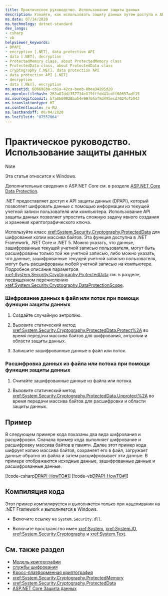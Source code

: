 ```yaml
---
title: Практическое руководство. Использование защиты данных
description: Узнайте, как использовать защиту данных путем доступа к API защиты данных (DPAPI) в .NET.
ms.date: 07/14/2020
ms.technology: dotnet-standard
dev_langs:
- csharp
- vb
helpviewer_keywords:
- DPAPI
- encryption [.NET], data protection API
- data [.NET], decryption
- ProtectedMemory class, about ProtectedMemory class
- ProtectedData class, about ProtectedData class
- cryptography [.NET], data protection API
- data protection API [.NET]
- decryption
- data [.NET], encryption
ms.assetid: 606698b0-cb1a-42ca-beeb-0bea34205d20
ms.openlocfilehash: 263a07ddf357734e819fffdd41cdff60657adf15
ms.sourcegitcommit: b7a8b09828bab4e90f66af8d495ecd7024c45042
ms.translationtype: MT
ms.contentlocale: ru-RU
ms.lasthandoff: 08/04/2020
ms.locfileid: "87557064"
---
```

# <a name="how-to-use-data-protection"></a>Практическое руководство. Использование защиты данных

> [!NOTE]
> Эта статья относится к Windows.
>
> Дополнительные сведения о ASP.NET Core см. в разделе [ASP.NET Core Data Protection](/aspnet/core/security/data-protection/introduction).

.NET предоставляет доступ к API защиты данных (DPAPI), который позволяет шифровать данные с помощью информации из текущей учетной записи пользователя или компьютера.  Использование API защиты данных позволяет упростить сложную задачу явного создания и хранения криптографического ключа.  
  
Используйте класс <xref:System.Security.Cryptography.ProtectedData> для шифрования копии массива байтов. Эта функция доступна в .NET Framework, .NET Core и .NET 5.  Можно указать, что данные, зашифрованные текущей учетной записью пользователя, могут быть расшифрованы только той же учетной записью, либо можно указать, что данные, зашифрованные текущей учетной записью пользователя, могут быть расшифрованы любой учетной записью на компьютере.  Подробное описание параметров <xref:System.Security.Cryptography.ProtectedData> см. в разделе, посвященном перечислению <xref:System.Security.Cryptography.DataProtectionScope>.  
  
### <a name="to-encrypt-data-to-a-file-or-stream-using-data-protection"></a>Шифрование данных в файл или поток при помощи функции защиты данных  
  
1. Создайте случайную энтропию.  
  
2. Вызовите статический метод <xref:System.Security.Cryptography.ProtectedData.Protect%2A> во время передачи массива байтов для шифрования, энтропии и области защиты данных.  
  
3. Запишите зашифрованные данные в файл или поток.  
  
### <a name="to-decrypt-data-from-a-file-or-stream-using-data-protection"></a>Расшифровка данных из файла или потока при помощи функции защиты данных  
  
1. Считайте зашифрованные данные из файла или потока.  
  
2. Вызовите статический метод <xref:System.Security.Cryptography.ProtectedData.Unprotect%2A> во время передачи массива байтов для расшифровки и области защиты данных.  
  
## <a name="example"></a>Пример

В следующем примере кода показаны два вида шифрования и расшифровки.  Сначала пример кода выполняет шифрование и расшифровку массива байтов в памяти.  Далее этот пример кода шифрует копию массива байтов, сохраняет его в файл, загружает данные обратно из файла и затем расшифровывает эти данные.  В примере отображаются исходные данные, зашифрованные данные и расшифрованные данные.

[!code-csharp[DPAPI-HowTO#1](../../../samples/snippets/csharp/VS_Snippets_CLR/DPAPI-HowTO/cs/sample.cs#1)]
[!code-vb[DPAPI-HowTO#1](../../../samples/snippets/visualbasic/VS_Snippets_CLR/DPAPI-HowTO/vb/sample.vb#1)]  
  
## <a name="compiling-the-code"></a>Компиляция кода  

Этот пример компилируется и выполняется только при нацеливании на .NET Framework и выполняется в Windows.

- Включите ссылку на `System.Security.dll`.  
  
- Включите пространство имен <xref:System>, <xref:System.IO>, <xref:System.Security.Cryptography> и <xref:System.Text>.  
  
## <a name="see-also"></a>См. также раздел

- [Модель криптографии](cryptography-model.md)
- [службы шифрования](cryptographic-services.md)
- [Кросс-платформенная криптография](cross-platform-cryptography.md)
- <xref:System.Security.Cryptography.ProtectedMemory>
- <xref:System.Security.Cryptography.ProtectedData>
- [ASP.NET Core Защита данных](/aspnet/core/security/data-protection/introduction)
